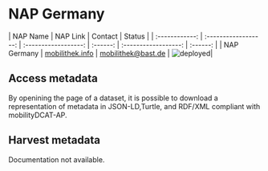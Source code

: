 # NAP Germany

| NAP Name | NAP Link | Contact | Status |
| :------------: | :------------------: | :------------------: | :------: | :------------------: | :------: |
| NAP Germany	| [mobilithek.info](https://www.mobilithek.info)	| mobilithek@bast.de | ![deployed](https://img.shields.io/badge/-deployed-green?style=flat)|

## Access metadata

By openining the page of a dataset, it is possible to download a representation of metadata in JSON-LD,Turtle, and RDF/XML compliant with mobilityDCAT-AP.

## Harvest metadata

Documentation not available.
